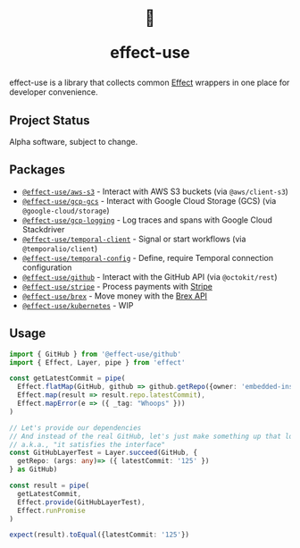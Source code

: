 <h1 align="center">
<br/>

  
  💁 
  
  
  effect-use
  </h1>


effect-use is a library that collects common [Effect](https://github.com/Effect-TS/effect) wrappers in one place for developer convenience.


## Project Status
Alpha software, subject to change.



## Packages
- [`@effect-use/aws-s3`](./packages/aws-s3) - Interact with AWS S3 buckets (via `@aws/client-s3`)
- [`@effect-use/gcp-gcs`](./packages/gcp-gcs) - Interact with Google Cloud Storage (GCS) (via `@google-cloud/storage`)
- [`@effect-use/gcp-logging`](./packages/gcp-logging) - Log traces and spans with Google Cloud Stackdriver
- [`@effect-use/temporal-client`](./packages/temporal-client) - Signal or start workflows (via `@temporalio/client`)
- [`@effect-use/temporal-config`](./packages/temporal-config) - Define, require Temporal connection configuration
- [`@effect-use/github`](./packages/github) - Interact with the GitHub API (via `@octokit/rest`)
- [`@effect-use/stripe`](./packages/stripe) - Process payments with [Stripe](https://stripe.com/docs/api)
- [`@effect-use/brex`](./packages/brex) - Move money with the [Brex API](https://developer.brex.com/)
- [`@effect-use/kubernetes`](./packages/kubernetes) - WIP

## Usage
```typescript
import { GitHub } from '@effect-use/github'
import { Effect, Layer, pipe } from 'effect'

const getLatestCommit = pipe(
  Effect.flatMap(GitHub, github => github.getRepo({owner: 'embedded-insurance', repo: 'effect-use'})),
  Effect.map(result => result.repo.latestCommit),
  Effect.mapError(e => ({ _tag: "Whoops" }))
)

// Let's provide our dependencies
// And instead of the real GitHub, let's just make something up that looks exactly like it.
// a.k.a., "it satisfies the interface"
const GitHubLayerTest = Layer.succeed(GitHub, {
  getRepo: (args: any)=> ({ latestCommit: '125' })
} as GitHub)

const result = pipe(
  getLatestCommit,
  Effect.provide(GitHubLayerTest),
  Effect.runPromise
)

expect(result).toEqual({latestCommit: '125'})
```

